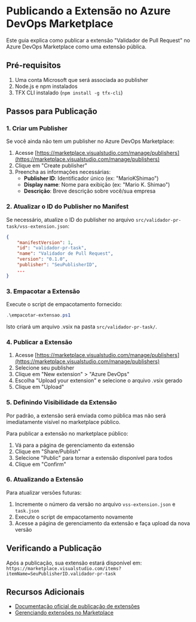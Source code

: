 # Publicando a Extensão no Azure DevOps Marketplace

Este guia explica como publicar a extensão "Validador de Pull Request" no Azure DevOps Marketplace como uma extensão pública.

## Pré-requisitos

1. Uma conta Microsoft que será associada ao publisher
2. Node.js e npm instalados
3. TFX CLI instalado (`npm install -g tfx-cli`)

## Passos para Publicação

### 1. Criar um Publisher

Se você ainda não tem um publisher no Azure DevOps Marketplace:

1. Acesse [https://marketplace.visualstudio.com/manage/publishers](https://marketplace.visualstudio.com/manage/publishers)
2. Clique em "Create publisher"
3. Preencha as informações necessárias:
   - **Publisher ID**: Identificador único (ex: "MarioKShimao")
   - **Display name**: Nome para exibição (ex: "Mario K. Shimao")
   - **Descrição**: Breve descrição sobre você/sua empresa

### 2. Atualizar o ID do Publisher no Manifest

Se necessário, atualize o ID do publisher no arquivo `src/validador-pr-task/vss-extension.json`:

```json
{
    "manifestVersion": 1,
    "id": "validador-pr-task",
    "name": "Validador de Pull Request",
    "version": "0.1.0",
    "publisher": "SeuPublisherID",
    ...
}
```

### 3. Empacotar a Extensão

Execute o script de empacotamento fornecido:

```powershell
.\empacotar-extensao.ps1
```

Isto criará um arquivo .vsix na pasta `src/validador-pr-task/`.

### 4. Publicar a Extensão

1. Acesse [https://marketplace.visualstudio.com/manage/publishers](https://marketplace.visualstudio.com/manage/publishers)
2. Selecione seu publisher
3. Clique em "New extension" > "Azure DevOps"
4. Escolha "Upload your extension" e selecione o arquivo .vsix gerado
5. Clique em "Upload"

### 5. Definindo Visibilidade da Extensão

Por padrão, a extensão será enviada como pública mas não será imediatamente visível no marketplace público.

Para publicar a extensão no marketplace público:

1. Vá para a página de gerenciamento da extensão
2. Clique em "Share/Publish"
3. Selecione "Public" para tornar a extensão disponível para todos
4. Clique em "Confirm"

### 6. Atualizando a Extensão

Para atualizar versões futuras:

1. Incremente o número da versão no arquivo `vss-extension.json` e `task.json`
2. Execute o script de empacotamento novamente
3. Acesse a página de gerenciamento da extensão e faça upload da nova versão

## Verificando a Publicação

Após a publicação, sua extensão estará disponível em:
`https://marketplace.visualstudio.com/items?itemName=SeuPublisherID.validador-pr-task`

## Recursos Adicionais

- [Documentação oficial de publicação de extensões](https://docs.microsoft.com/en-us/azure/devops/extend/publish/overview?view=azure-devops)
- [Gerenciando extensões no Marketplace](https://docs.microsoft.com/en-us/azure/devops/extend/publish/manage-extensions?view=azure-devops)
